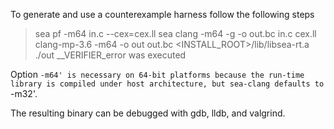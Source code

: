 To generate and use a counterexample harness follow the following steps

  > sea pf -m64 in.c --cex=cex.ll
  > sea clang -m64 -g -o out.bc in.c cex.ll
  > clang-mp-3.6 -m64 -o out out.bc <INSTALL_ROOT>/lib/libsea-rt.a
  > ./out
  __VERIFIER_error was executed

Option `-m64' is necessary on 64-bit platforms because the run-time
library is compiled under host architecture, but sea-clang defaults to
`-m32'.

The resulting binary can be debugged with gdb, lldb, and valgrind.

